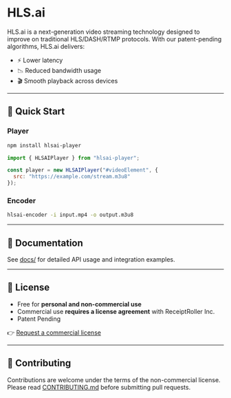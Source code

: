 # HLS.ai

HLS.ai is a next-generation video streaming technology designed to improve on
traditional HLS/DASH/RTMP protocols. With our patent-pending algorithms, HLS.ai
delivers:

- ⚡ Lower latency
- 📉 Reduced bandwidth usage
- 🎬 Smooth playback across devices

---

## 🚀 Quick Start

### Player
```bash
npm install hlsai-player
```

```javascript
import { HLSAIPlayer } from "hlsai-player";

const player = new HLSAIPlayer("#videoElement", {
  src: "https://example.com/stream.m3u8"
});
```

### Encoder
```bash
hlsai-encoder -i input.mp4 -o output.m3u8
```

---

## 📖 Documentation
See [docs/](./docs) for detailed API usage and integration examples.

---

## 📜 License

- Free for **personal and non-commercial use**  
- Commercial use **requires a license agreement** with ReceiptRoller Inc.  
- Patent Pending

👉 [Request a commercial license](https://hls.ai/hlsai/license)

---

## 🤝 Contributing
Contributions are welcome under the terms of the non-commercial license.  
Please read [CONTRIBUTING.md](./CONTRIBUTING.md) before submitting pull requests.
